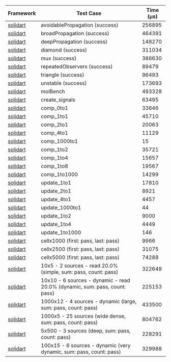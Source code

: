 | Framework | Test Case | Time (μs) |
| --- | --- | --- |
| [solidart](https://github.com/nank1ro/solidart) | avoidablePropagation (success) | 256895 |
| [solidart](https://github.com/nank1ro/solidart) | broadPropagation (success) | 464391 |
| [solidart](https://github.com/nank1ro/solidart) | deepPropagation (success) | 148270 |
| [solidart](https://github.com/nank1ro/solidart) | diamond (success) | 311034 |
| [solidart](https://github.com/nank1ro/solidart) | mux (success) | 386630 |
| [solidart](https://github.com/nank1ro/solidart) | repeatedObservers (success) | 89479 |
| [solidart](https://github.com/nank1ro/solidart) | triangle (success) | 96493 |
| [solidart](https://github.com/nank1ro/solidart) | unstable (success) | 173693 |
| [solidart](https://github.com/nank1ro/solidart) | molBench | 493328 |
| [solidart](https://github.com/nank1ro/solidart) | create_signals | 63495 |
| [solidart](https://github.com/nank1ro/solidart) | comp_0to1 | 33646 |
| [solidart](https://github.com/nank1ro/solidart) | comp_1to1 | 45710 |
| [solidart](https://github.com/nank1ro/solidart) | comp_2to1 | 20063 |
| [solidart](https://github.com/nank1ro/solidart) | comp_4to1 | 11129 |
| [solidart](https://github.com/nank1ro/solidart) | comp_1000to1 | 15 |
| [solidart](https://github.com/nank1ro/solidart) | comp_1to2 | 35721 |
| [solidart](https://github.com/nank1ro/solidart) | comp_1to4 | 15657 |
| [solidart](https://github.com/nank1ro/solidart) | comp_1to8 | 19567 |
| [solidart](https://github.com/nank1ro/solidart) | comp_1to1000 | 14299 |
| [solidart](https://github.com/nank1ro/solidart) | update_1to1 | 17810 |
| [solidart](https://github.com/nank1ro/solidart) | update_2to1 | 8921 |
| [solidart](https://github.com/nank1ro/solidart) | update_4to1 | 4457 |
| [solidart](https://github.com/nank1ro/solidart) | update_1000to1 | 44 |
| [solidart](https://github.com/nank1ro/solidart) | update_1to2 | 9000 |
| [solidart](https://github.com/nank1ro/solidart) | update_1to4 | 4449 |
| [solidart](https://github.com/nank1ro/solidart) | update_1to1000 | 146 |
| [solidart](https://github.com/nank1ro/solidart) | cellx1000 (first: pass, last: pass) | 9966 |
| [solidart](https://github.com/nank1ro/solidart) | cellx2500 (first: pass, last: pass) | 31075 |
| [solidart](https://github.com/nank1ro/solidart) | cellx5000 (first: pass, last: pass) | 74288 |
| [solidart](https://github.com/nank1ro/solidart) | 10x5 - 2 sources - read 20.0% (simple, sum: pass, count: pass) | 322649 |
| [solidart](https://github.com/nank1ro/solidart) | 10x10 - 6 sources - dynamic - read 20.0% (dynamic, sum: pass, count: pass) | 225153 |
| [solidart](https://github.com/nank1ro/solidart) | 1000x12 - 4 sources - dynamic (large, sum: pass, count: pass) | 433500 |
| [solidart](https://github.com/nank1ro/solidart) | 1000x5 - 25 sources (wide dense, sum: pass, count: pass) | 804762 |
| [solidart](https://github.com/nank1ro/solidart) | 5x500 - 3 sources (deep, sum: pass, count: pass) | 228291 |
| [solidart](https://github.com/nank1ro/solidart) | 100x15 - 6 sources - dynamic (very dynamic, sum: pass, count: pass) | 329988 |
